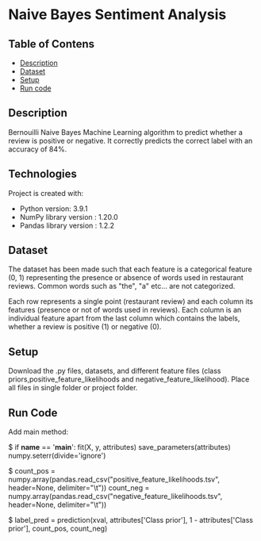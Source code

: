 # Naive Bayes Sentiment Analysis

## Table of Contens
* [Description](#description)
* [Dataset](#dataset)
* [Setup](#setup)
* [Run code](#run-code)

## Description
Bernouilli Naive Bayes Machine Learning algorithm to predict whether a review is positive or negative. It correctly predicts the correct label with an accuracy of 84%.

## Technologies
Project is created with:
* Python version: 3.9.1
* NumPy library version : 1.20.0
* Pandas library version : 1.2.2

## Dataset
The dataset has been made such that each feature is a categorical feature (0, 1) representing the presence or absence of words used in restaurant reviews. Common words such as "the", "a" etc... are not categorized.

Each row represents a single point (restaurant review) and each column its features (presence or not of words used in reviews). Each column is an individual feature apart from the last column which contains the labels, whether a review is positive (1) or negative (0).

## Setup
Download the .py files, datasets, and different feature files (class priors,positive_feature_likelihoods and negative_feature_likelihood).
Place all files in single folder or project folder.

## Run Code

Add main method: 

$    if __name__ == '__main__':
         fit(X, y, attributes)
         save_parameters(attributes)
         numpy.seterr(divide='ignore')

$        count_pos = numpy.array(pandas.read_csv("positive_feature_likelihoods.tsv", header=None, delimiter="\t"))
         count_neg = numpy.array(pandas.read_csv("negative_feature_likelihoods.tsv", header=None, delimiter="\t"))


 $       label_pred = prediction(xval, attributes['Class prior'], 1 - attributes['Class prior'], count_pos, count_neg)
